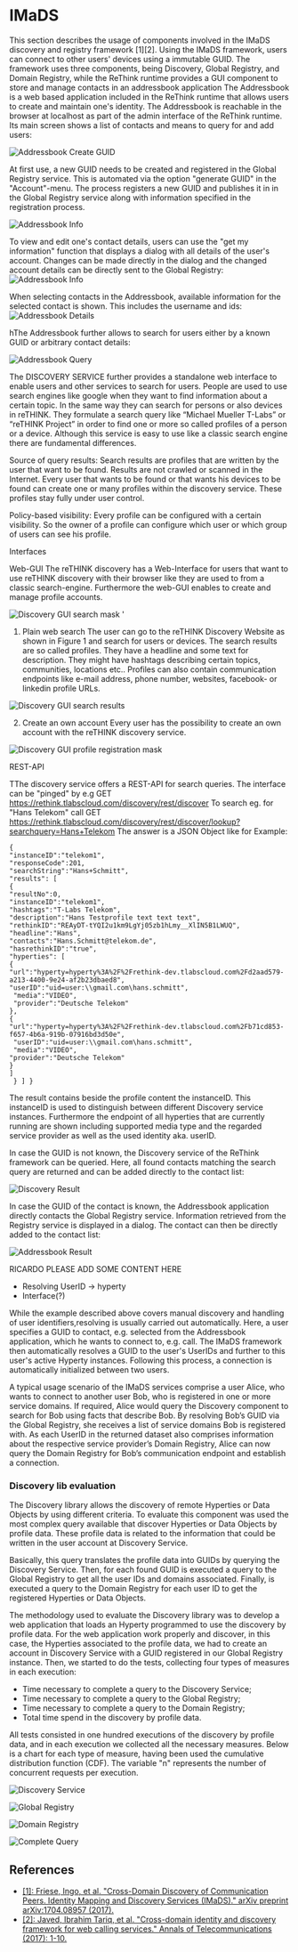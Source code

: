 # IMaDS

This section describes the usage of components involved in the IMaDS discovery and registry framework [1][2]. Using the IMaDS framework, users can connect to other users' devices using a immutable GUID. The framework uses three components, being Discovery, Global Registry, and Domain Registry, while the ReThink runtime provides a GUI component to store and manage contacts in an addressbook application
The Addressbook is a web based application included in the ReThink runtime that allows users to create and maintain one's identity. The Addressbook is reachable in the browser at localhost as part of the admin interface of the ReThink runtime. Its main screen shows a list of contacts and means to query for and add users:

![Addressbook Create GUID](https://github.com/reTHINK-project/specs/blob/master/tests/discovery/ab-main.png)

At first use, a new GUID needs to be created and registered in the Global Registry service. This is automated via the option "generate GUID" in the "Account"-menu. The process registers a new GUID and publishes it in in the Global Registry service along with information specified in the registration process.

![Addressbook Info](https://github.com/reTHINK-project/specs/blob/master/tests/discovery/ab-createguid.png)

To view and edit one's contact details, users can use the "get my information" function that displays a dialog with all details of the user's account. Changes can be made directly in the dialog and the changed account details can be directly sent to the Global Registry:
![Addressbook Info](https://github.com/reTHINK-project/specs/blob/master/tests/discovery/ab-info.png)

When selecting contacts in the Addressbook, available information for the selected contact is shown. This includes the username and ids:
![Addressbook Details](https://github.com/reTHINK-project/specs/blob/master/tests/discovery/ab-details.png)

hThe Addressbook further allows to search for users either by a known GUID or arbitrary contact details:

![Addressbook Query](https://github.com/reTHINK-project/specs/blob/master/tests/discovery/ab-query.png)

The DISCOVERY SERVICE further provides a standalone web interface to enable users and other services to search for users. People are used to use search engines like google when they want to find information about a certain topic. In the same way they can search for persons or also devices in reTHINK. They formulate a search query like “Michael Mueller T-Labs” or “reTHINK Project” in order to find one or more so called profiles of a person or a device. Although this service is easy to use like a classic search engine there are fundamental differences.

Source of query results:
Search results are profiles that are written by the user that want to be found. Results are not crawled or scanned in the Internet. Every user that wants to be found or that wants his devices to be found can create one or many profiles within the discovery service.
These profiles stay fully under user control.

Policy-based visibility:
Every profile can be configured with a certain visibility. So the owner of a profile can configure which user or which group of users can see his profile.

Interfaces

Web-GUI
The reTHINK discovery has a Web-Interface for users that want to use reTHINK discovery with their browser like they are used to from a classic search-engine. Furthermore the web-GUI enables to create and manage profile accounts.

![Discovery GUI search mask](https://github.com/reTHINK-project/specs/blob/master/tests/discovery/reTHINK_mask.png)
'
1) Plain web search
The user can go to the reTHINK Discovery Website as shown in Figure 1 and search for users or devices. The search results are so called profiles. They have a headline and some text for description. They might have hashtags describing certain topics, communities, locations etc.. Profiles can also contain communication endpoints like e-mail address, phone number, websites, facebook- or linkedin profile URLs.

![Discovery GUI search results](https://github.com/reTHINK-project/specs/blob/master/tests/discovery/reTHINK_search_results.png)

2) Create an own account
Every user has the possibility to create an own account with the reTHINK discovery service. 

![Discovery GUI profile registration mask](https://github.com/reTHINK-project/specs/blob/master/tests/discovery/reTHINK_register_mask.png)


REST-API

TThe discovery service offers a REST-API for search queries. The interface can be "pinged" by e.g GET https://rethink.tlabscloud.com/discovery/rest/discover 
To search eg. for "Hans Telekom" call 
GET https://rethink.tlabscloud.com/discovery/rest/discover/lookup?searchquery=Hans+Telekom
The answer is a JSON Object like for Example:

```
{ 
"instanceID":"telekom1", 
"responseCode":201, 
"searchString":"Hans+Schmitt", 
"results": [ 
{ 
"resultNo":0, 
"instanceID":"telekom1", 
"hashtags":"T-Labs Telekom", 
"description":"Hans Testprofile text text text", 
"rethinkID":"REAyDT-tYQI2u1km9LgYj05zb1hLmy__XlIN5B1LWUQ", 
"headline":"Hans", 
"contacts":"Hans.Schmitt@telekom.de", 
"hasrethinkID":"true", 
"hyperties": [ 
{ 
"url":"hyperty=hyperty%3A%2F%2Frethink-dev.tlabscloud.com%2Fd2aad579-a213-4400-9e24-af2b23dbaed8", 
"userID":"uid=user:\\gmail.com\hans.schmitt",
 "media":"VIDEO",
 "provider":"Deutsche Telekom" 
}, 
{ 
"url":"hyperty=hyperty%3A%2F%2Frethink-dev.tlabscloud.com%2Fb71cd853-f657-4b6a-919b-07916bd3d50e",
 "userID":"uid=user:\\gmail.com\hans.schmitt",
 "media":"VIDEO", 
"provider":"Deutsche Telekom" 
} 
]
 } ] }

```
The result contains beside the profile content the instanceID. This instanceID is used to distinguish between different Discovery service instances. Furthermore the endpoint of all hyperties that are currently running are shown including supported media type and the regarded service provider as well as the used identity aka. userID.

In case the GUID is not known, the Discovery service of the ReThink framework can be queried. Here, all found contacts matching the search query are returned and can be added directly to the contact list:

![Discovery Result](https://github.com/reTHINK-project/specs/blob/master/tests/discovery/ab-result.png)

In case the GUID of the contact is known, the Addressbook application directly contacts the Global Registry service. Information retrieved from the Registry service is displayed in a dialog. The contact can then be directly added to the contact list:

![Addressbook Result](https://github.com/reTHINK-project/specs/blob/master/tests/discovery/ab-result.png)

RICARDO PLEASE ADD SOME CONTENT HERE
- Resolving UserID -> hyperty
- Interface(?)

While the example described above covers manual discovery and handling of user identifiers,resolving is usually carried out automatically. Here, a user specifies a GUID to contact, e.g. selected from the Addressbook application, which he wants to connect to, e.g. call. The IMaDS framework then automatically resolves a GUID to the user's UserIDs and further to this user's active Hyperty instances. Following this process, a connection is automatically initialized between two users.

A typical usage scenario of the IMaDS services comprise a user Alice, who wants to connect to another user Bob, who is registered in one or more service domains. If required, Alice would query the Discovery component to search for Bob using facts that describe Bob. By resolving Bob’s GUID via the Global Registry, she receives a list of service domains Bob is registered with. As each UserID in the returned dataset also comprises information about the respective service provider’s Domain Registry, Alice can now query the Domain Registry for Bob’s communication endpoint and establish a connection.

### Discovery lib evaluation

The Discovery library allows the discovery of remote Hyperties or Data Objects by using different criteria. To evaluate this component was used the most complex query available that discover Hyperties or Data Objects by profile data. These profile data is related to the information that could be written in the user account at Discovery Service.

Basically, this query translates the profile data into GUIDs by querying the Discovery Service. Then, for each found GUID is executed a query to the Global Registry to get all the user IDs and domains associated. Finally, is executed a query to the Domain Registry for each user ID to get the registered Hyperties or Data Objects.

The methodology used to evaluate the Discovery library was to develop a web application that loads an Hyperty programmed to use the discovery by profile data. For the web application work properly and discover, in this case, the Hyperties associated to the profile data, we had to create an account in Discovery Service with a GUID registered in our Global Registry instance. Then, we started to do the tests, collecting four types of measures in each execution:

  * Time necessary to complete a query to the Discovery Service;
  * Time necessary to complete a query to the Global Registry;
  * Time necessary to complete a query to the Domain Registry;
  * Total time spend in the discovery by profile data.

All tests consisted in one hundred executions of the discovery by profile data, and in each execution we collected all the necessary measures. Below is a chart for each type of measure, having been used the cumulative distribution function (CDF). The variable "n" represents the number of concurrent requests per execution.

![Discovery Service](./discovery%20lib%20evaluation/Discovery%20Service.png)

![Global Registry](./discovery%20lib%20evaluation/Global%20Registry.png)

![Domain Registry](./discovery%20lib%20evaluation/Domain%20Registry.png)

![Complete Query](./discovery%20lib%20evaluation/Complete%20Query.png)



## References

 * [[1]: Friese, Ingo, et al. "Cross-Domain Discovery of Communication Peers. Identity Mapping and Discovery Services (IMaDS)." arXiv preprint arXiv:1704.08957 (2017).](https://arxiv.org/abs/1704.08957)
 * [[2]: Javed, Ibrahim Tariq, et al. "Cross-domain identity and discovery framework for web calling services." Annals of Telecommunications (2017): 1-10.](https://link.springer.com/article/10.1007/s12243-017-0587-2)
